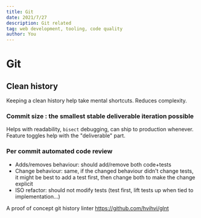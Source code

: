 ```yaml
---
title: Git
date: 2021/7/27
description: Git related
tag: web development, tooling, code quality
author: You
---
```


# Git

## Clean history

Keeping a clean history help take mental shortcuts. Reduces complexity.

### Commit size : the smallest stable deliverable iteration possible

Helps with readability, `bisect` debugging, can ship to production whenever.
Feature toggles help with the "deliverable" part.

### Per commit automated code review

- Adds/removes behaviour: should add/remove both code+tests
- Change behaviour: same, if the changed behaviour didn't change tests, it might be best to add a test first, then change both to make the change explicit
- ISO refactor: should not modify tests (test first, lift tests up when tied to implementation...)

A proof of concept git history linter https://github.com/hvihvi/glnt
